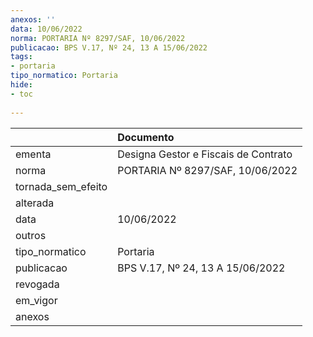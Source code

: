 ```yaml
---
anexos: ''
data: 10/06/2022
norma: PORTARIA Nº 8297/SAF, 10/06/2022
publicacao: BPS V.17, Nº 24, 13 A 15/06/2022
tags:
- portaria
tipo_normatico: Portaria
hide: 
- toc 
 
---
```


|                    | Documento                            |
|:-------------------|:-------------------------------------|
| ementa             | Designa Gestor e Fiscais de Contrato |
| norma              | PORTARIA Nº 8297/SAF, 10/06/2022     |
| tornada_sem_efeito |                                      |
| alterada           |                                      |
| data               | 10/06/2022                           |
| outros             |                                      |
| tipo_normatico     | Portaria                             |
| publicacao         | BPS V.17, Nº 24, 13 A 15/06/2022     |
| revogada           |                                      |
| em_vigor           |                                      |
| anexos             |                                      |